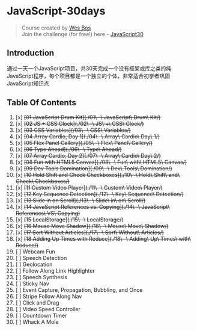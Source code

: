 # JavaScript-30days

> Course created by [Wes Bos](https://github.com/wesbos)  
> Join the challenge (for free!) here - [JavaScript30](https://javascript30.com/account)

## Introduction
通过一天一个JavaScript项目，共30天完成一个没有框架或库之类的纯JavaScript程序，每个项目都是一个独立的个体，非常适合初学者巩固JavaScript知识点

## Table Of Contents

1. [x] ~~[01 JavaScript Drum Kit](./01\ -\ JavaScript\ Drum\ Kit/)~~
2. [x] ~~[02 JS + CSS Clock](./02\ -\ JS\ +\ CSS\ Clock/)~~
3. [x] ~~[03 CSS Variables](/03\ -\ CSS\ Variables/)~~
4. [x] ~~[04 Array Cardio, Day 1](./04\ -\ Array\ Cardio\ Day\ 1/)~~
5. [x] ~~[05 Flex Panel Gallery](./05\ -\ Flex\ Panel\ Gallery/)~~
6. [x] ~~[06 Type Ahead](./06\ -\ Type\ Ahead/)~~
7. [x] ~~[07 Array Cardio, Day 2](./07\ -\ Array\ Cardio\ Day\ 2/)~~
8. [x] ~~[08 Fun with HTML5 Canvas](./08\ -\ Fun\ with\ HTML5\ Canvas/)~~
9. [x] ~~[09 Dev Tools Domination](./09\ -\ Dev\ Tools\ Domination/)~~
10. [x] ~~[10 Hold Shift and Check Checkboxes](./10\ -\ Hold\ Shift\ and\ Check\ Checkboxes/)~~
11. [x] ~~[11 Custom Video Player](./11\ -\ Custom\ Video\ Player/)~~
12. [x] ~~[12 Key Sequence Detection](./12\ -\ Key\ Sequence\ Detection/)~~
13. [x] ~~[13 Slide in on Scroll](./13\ -\ Slide\ in\ on\ Scroll/)~~
14. [x] ~~[14 JavaScript References vs. Copying](./14\ -\ JavaScript\ References\ VS\ Copying)~~
15. [x] ~~[15 LocalStorage](./15\ -\ LocalStorage/)~~
16. [x] ~~[16 Mouse Move Shadow](./16\ -\ Mouse\ Move\ Shadow/)~~
17. [x] ~~[17 Sort Without Articles](./17\ -\ Sort\ Without\ Articles/)~~
18. [x] ~~[18 Adding Up Times with Reduce](./18\ -\ Adding\ Up\ Times\ with\ Reduce/)~~
19. [ ] Webcam Fun
20. [ ] Speech Detection
21. [ ] Geolocation
22. [ ] Follow Along Link Highlighter
23. [ ] Speech Synthesis
24. [ ] Sticky Nav
25. [ ] Event Capture, Propagation, Bubbling, and Once
26. [ ] Stripe Follow Along Nav
27. [ ] Click and Drag
28. [ ] Video Speed Controller
29. [ ] Countdown Timer
30. [ ] Whack A Mole
